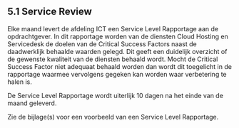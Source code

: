 ## 5.1 Service Review

Elke maand levert de afdeling ICT een Service Level Rapportage aan de opdrachtgever. In dit rapportage worden van de diensten Cloud Hosting en Servicedesk de doelen van de Critical Success Factors naast de daadwerklijk behaalde waarden gelegd. Dit geeft een duidelijk overzicht of de gewenste kwaliteit van de diensten behaald wordt. Mocht de Critical Success Factor niet adequaat behaald worden dan wordt dit toegelicht in de rapportage waarmee vervolgens gegeken kan worden waar verbetering te halen is.

De Service Level Rapportage wordt uiterlijk 10 dagen na het einde van de maand geleverd.

Zie de bijlage(s) voor een voorbeeld van een Service Level Rapportage.